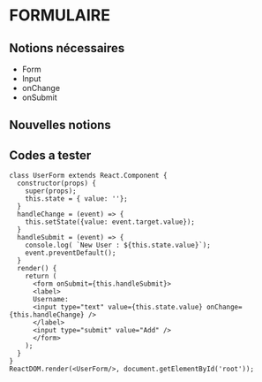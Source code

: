 # FORMULAIRE

## Notions nécessaires
- Form
- Input
- onChange
- onSubmit

## Nouvelles notions


## Codes a tester

```
class UserForm extends React.Component {
  constructor(props) {
    super(props);
    this.state = { value: ''};
  }
  handleChange = (event) => {
    this.setState({value: event.target.value});
  }
  handleSubmit = (event) => {
    console.log( `New User : ${this.state.value}`);
    event.preventDefault();
  }
  render() {
    return (
      <form onSubmit={this.handleSubmit}>
      <label>
      Username:
      <input type="text" value={this.state.value} onChange={this.handleChange} />
      </label>
      <input type="submit" value="Add" />
      </form>
    );
  }
}
ReactDOM.render(<UserForm/>, document.getElementById('root'));
```
